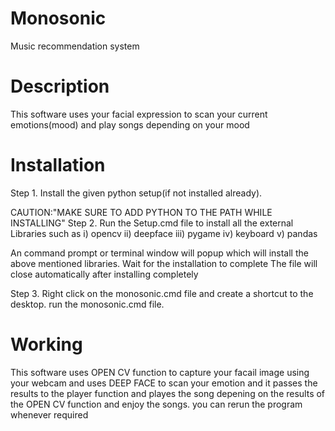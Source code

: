 # Monosonic
Music recommendation system
 # Description
This software uses your facial expression to scan your current emotions(mood) and play songs depending on your mood

 # Installation
Step 1.
Install the given python setup(if not installed already).

CAUTION:"MAKE SURE TO ADD PYTHON TO THE PATH WHILE INSTALLING"
Step 2.
Run the Setup.cmd file to install all the external Libraries such as i) opencv ii) deepface iii) pygame iv) keyboard v) pandas

An command prompt or terminal window will popup which will install the above mentioned libraries. Wait for the installation to complete The file will close automatically after installing completely

Step 3.
Right click on the monosonic.cmd file and create a shortcut to the desktop. run the monosonic.cmd file.

# Working
This software uses OPEN CV function to capture your facail image using your webcam and uses DEEP FACE to scan your emotion and it passes the results to the player function and playes the song depening on the results of the OPEN CV function and enjoy the songs. you can rerun the program whenever required
